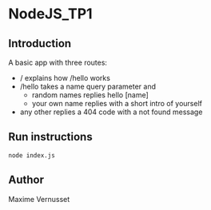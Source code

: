 # NodeJS_TP1

## Introduction
A basic app with three routes:
* / explains how /hello works
* /hello takes a name query parameter and 
    - random names replies hello [name]
    - your own name replies with a short intro of yourself
* any other replies a 404 code with a not found message

## Run instructions
```
node index.js
```



## Author
Maxime Vernusset



